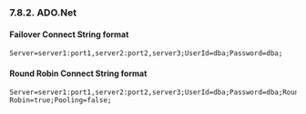<div id="dataccessclientsconfailandbalanceado" class="section">

<div class="titlepage">

<div>

<div>

### 7.8.2. ADO.Net

</div>

</div>

</div>

<div id="dataccessclientsconfailandbalanceadof" class="section">

<div class="titlepage">

<div>

<div>

#### Failover Connect String format

</div>

</div>

</div>

``` programlisting
Server=server1:port1,server2:port2,server3;UserId=dba;Password=dba;
```

</div>

<div id="dataccessclientsconfailandbalanceador" class="section">

<div class="titlepage">

<div>

<div>

#### Round Robin Connect String format

</div>

</div>

</div>

``` programlisting
Server=server1:port1,server2:port2,server3;UserId=dba;Password=dba;Round Robin=true;Pooling=false;
```

</div>

</div>
